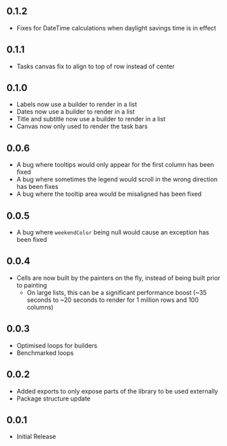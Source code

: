 ## 0.1.2
- Fixes for DateTime calculations when daylight savings time is in effect

## 0.1.1
- Tasks canvas fix to align to top of row instead of center

## 0.1.0
- Labels now use a builder to render in a list
- Dates now use a builder to render in a list
- Title and subtitle now use a builder to render in a list
- Canvas now only used to render the task bars

## 0.0.6
- A bug where tooltips would only appear for the first column has been fixed
- A bug where sometimes the legend would scroll in the wrong direction has been fixes
- A bug where the tooltip area would be misaligned has been fixed 

## 0.0.5
- A bug where `weekendColor` being null would cause an exception has been fixed

## 0.0.4
- Cells are now built by the painters on the fly, instead of being built prior to painting
  - On large lists, this can be a significant performance boost (~35 seconds to ~20 seconds to render for 1 million rows and 100 columns)

## 0.0.3
- Optimised loops for builders
- Benchmarked loops

## 0.0.2
- Added exports to only expose parts of the library to be used externally
- Package structure update

## 0.0.1

* Initial Release